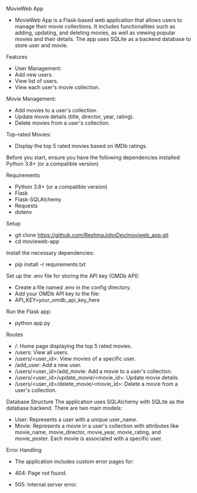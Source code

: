 MovieWeb App
- MovieWeb App is a Flask-based web application that allows users to manage their movie collections. 
It includes functionalities such as adding, updating, and deleting movies, as well as viewing popular movies and their details.
The app uses SQLite as a backend database to store user and movie.

Features
- User Management:
- Add new users.
- View list of users.
- View each user's movie collection.

Movie Management:
- Add movies to a user's collection.
- Update movie details (title, director, year, rating).
- Delete movies from a user's collection.

Top-rated Movies:
- Display the top 5 rated movies based on IMDb ratings.

Before you start, ensure you have the following dependencies installed:
Python 3.8+ (or a compatible version)

Requirements
- Python 3.8+ (or a compatible version)
- Flask
- Flask-SQLAlchemy
- Requests
- dotenv

Setup
- git clone https://github.com/ReshmaJohnDev/moviweb_app.git
- cd movieweb-app

Install the necessary dependencies:
- pip install -r requirements.txt

Set up the .env file for storing the API key (OMDb API):
- Create a file named .env in the config directory.
- Add your OMDb API key to the file:
- API_KEY=your_omdb_api_key_here

Run the Flask app:
- python app.py

Routes
- /: Home page displaying the top 5 rated movies.
- /users: View all users.
- /users/<user_id>: View movies of a specific user.
- /add_user: Add a new user.
- /users/<user_id>/add_movie: Add a movie to a user's collection.
- /users/<user_id>/update_movie/<movie_id>: Update movie details.
- /users/<user_id>/delete_movie/<movie_id>: Delete a movie from a user's collection.

Database Structure
The application uses SQLAlchemy with SQLite as the database backend. There are two main models:
- User: Represents a user with a unique user_name.
- Movie: Represents a movie in a user's collection with attributes like
movie_name, movie_director, movie_year, movie_rating, and movie_poster. Each movie is associated with a specific user.

Error Handling
- The application includes custom error pages for:

- 404: Page not found.
- 505: Internal server error.






